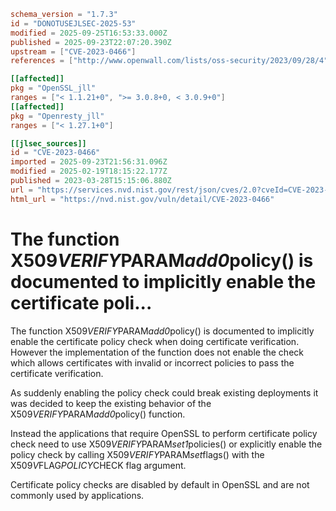 ```toml
schema_version = "1.7.3"
id = "DONOTUSEJLSEC-2025-53"
modified = 2025-09-25T16:53:33.000Z
published = 2025-09-23T22:07:20.390Z
upstream = ["CVE-2023-0466"]
references = ["http://www.openwall.com/lists/oss-security/2023/09/28/4", "https://git.openssl.org/gitweb/?p=openssl.git;a=commitdiff;h=0d16b7e99aafc0b4a6d729eec65a411a7e025f0a", "https://git.openssl.org/gitweb/?p=openssl.git;a=commitdiff;h=51e8a84ce742db0f6c70510d0159dad8f7825908", "https://git.openssl.org/gitweb/?p=openssl.git;a=commitdiff;h=73398dea26de9899fb4baa94098ad0a61f435c72", "https://git.openssl.org/gitweb/?p=openssl.git;a=commitdiff;h=fc814a30fc4f0bc54fcea7d9a7462f5457aab061", "https://lists.debian.org/debian-lts-announce/2023/06/msg00011.html", "https://security.gentoo.org/glsa/202402-08", "https://security.netapp.com/advisory/ntap-20230414-0001/", "https://www.debian.org/security/2023/dsa-5417", "https://www.openssl.org/news/secadv/20230328.txt", "http://www.openwall.com/lists/oss-security/2023/09/28/4", "https://git.openssl.org/gitweb/?p=openssl.git;a=commitdiff;h=0d16b7e99aafc0b4a6d729eec65a411a7e025f0a", "https://git.openssl.org/gitweb/?p=openssl.git;a=commitdiff;h=51e8a84ce742db0f6c70510d0159dad8f7825908", "https://git.openssl.org/gitweb/?p=openssl.git;a=commitdiff;h=73398dea26de9899fb4baa94098ad0a61f435c72", "https://git.openssl.org/gitweb/?p=openssl.git;a=commitdiff;h=fc814a30fc4f0bc54fcea7d9a7462f5457aab061", "https://lists.debian.org/debian-lts-announce/2023/06/msg00011.html", "https://security.gentoo.org/glsa/202402-08", "https://security.netapp.com/advisory/ntap-20230414-0001/", "https://www.debian.org/security/2023/dsa-5417", "https://www.openssl.org/news/secadv/20230328.txt"]

[[affected]]
pkg = "OpenSSL_jll"
ranges = ["< 1.1.21+0", ">= 3.0.8+0, < 3.0.9+0"]
[[affected]]
pkg = "Openresty_jll"
ranges = ["< 1.27.1+0"]

[[jlsec_sources]]
id = "CVE-2023-0466"
imported = 2025-09-23T21:56:31.096Z
modified = 2025-02-19T18:15:22.177Z
published = 2023-03-28T15:15:06.880Z
url = "https://services.nvd.nist.gov/rest/json/cves/2.0?cveId=CVE-2023-0466"
html_url = "https://nvd.nist.gov/vuln/detail/CVE-2023-0466"
```

# The function X509*VERIFY*PARAM*add0*policy() is documented to implicitly enable the certificate poli...

The function X509*VERIFY*PARAM*add0*policy() is documented to implicitly enable the certificate policy check when doing certificate verification. However the implementation of the function does not enable the check which allows certificates with invalid or incorrect policies to pass the certificate verification.

As suddenly enabling the policy check could break existing deployments it was decided to keep the existing behavior of the X509*VERIFY*PARAM*add0*policy() function.

Instead the applications that require OpenSSL to perform certificate policy check need to use X509*VERIFY*PARAM*set1*policies() or explicitly enable the policy check by calling X509*VERIFY*PARAM*set*flags() with the X509*V*FLAG*POLICY*CHECK flag argument.

Certificate policy checks are disabled by default in OpenSSL and are not commonly used by applications.

